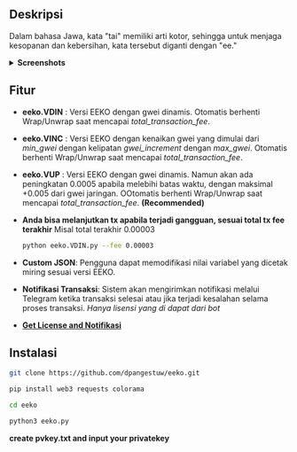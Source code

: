 
## Deskripsi

Dalam bahasa Jawa, kata "tai" memiliki arti kotor, sehingga untuk menjaga kesopanan dan kebersihan, kata tersebut diganti dengan "ee."

<details>
<summary><strong>Screenshots</strong></summary>

![EEKO.VINC](https://github.com/user-attachments/assets/2dfaca39-93f8-4eb1-a68c-28bd05da7c92)

![EEKO.VDIN](https://github.com/user-attachments/assets/5b447a88-2740-4d7d-939a-d6b9c1a46f0f)

![EEKO](https://github.com/user-attachments/assets/eed3936e-1b72-49b5-9cf6-0e684541f543)

</details>

## Fitur

- **eeko.VDIN** : Versi EEKO dengan gwei dinamis. Otomatis berhenti Wrap/Unwrap saat mencapai *total_transaction_fee*.

- **eeko.VINC** : Versi EEKO dengan kenaikan gwei yang dimulai dari *min_gwei* dengan kelipatan *gwei_increment* dengan *max_gwei*. Otomatis berhenti Wrap/Unwrap saat mencapai *total_transaction_fee*.

- **eeko.VUP** : Versi EEKO dengan gwei dinamis. Namun akan ada peningkatan 0.0005 apabila melebihi batas waktu, dengan maksimal +0.005 dari gwei jaringan. OOtomatis berhenti Wrap/Unwrap saat mencapai *total_transaction_fee*. **(Recommended)**

- **Anda bisa melanjutkan tx apabila terjadi gangguan, sesuai total tx fee terakhir** Misal total terakhir 0.00003
  ```bash
  python eeko.VDIN.py --fee 0.00003
  ```

- **Custom JSON**: Pengguna dapat memodifikasi nilai variabel yang dicetak miring sesuai versi EEKO. 
  
- **Notifikasi Transaksi**: Sistem akan mengirimkan notifikasi melalui Telegram ketika transaksi selesai atau jika terjadi kesalahan selama proses transaksi. *Hanya lisensi yang di dapat dari bot*

- [**Get License and Notifikasi**](https://t.me/Laporan_Sayang_bot)


## Instalasi

   ```bash
   git clone https://github.com/dpangestuw/eeko.git
   ```
   ```bash
   pip install web3 requests colorama
   ```
   ```bash
   cd eeko
   ```
   ```bash
   python3 eeko.py
   ```
**create pvkey.txt and input your privatekey**
